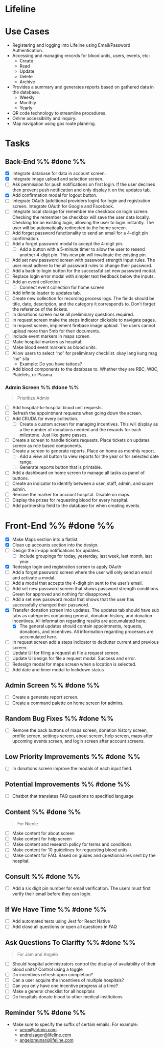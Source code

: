 # Lifeline

<!-- Description -->

# Use Cases

- Registering and logging into Lifeline using Email/Password Authentication.
- Accessing and managing records for blood units, users, events, etc:
  - Create
  - Read
  - Update
  - Delete
  - Archive
- Provides a summary and generates reports based on gathered data in the database.
  - Weekly
  - Monthly
  - Yearly
- QR code technology to streamline procedures.
- Online accessibility and inquiry.
- Map navigation using gps route planning.

# Tasks

## Back-End %% #done %%

- [x] Integrate database for data in account screen.
- [x] Integrate image upload and selection screen.
- [ ] Ask permission for push notifications on first login. If the user declines then prevent push notification and only display it on the updates tab.
- [x] Add confirmation modal for logout button.
- [ ] Integrate OAuth (additional providers login) for login and registration screen. Integrate OAuth for Google and Facebook.
- [ ] Integrate local storage for remember me checkbox on login screen. Checking the remember be checkbox will save the user data locally. Checking for an existing login, allowing the user to login instantly. The user will be automatically redirected to the home screen.
- [ ] Add forget password functionality to send an email for a 4-digit pin confirmation.
- [ ] Add a forget password modal to accept the 4-digit pin.
  - [ ] Add a button with a 5-minute timer to allow the user to resend another 4-digit pin. This new pin will invalidate the existing pin.
- [ ] Add set new password screen with password strength input rules. The user must adhere to the all password rules to change their password.
- [ ] Add a back to login button for the successful set new password modal.
- [ ] Replace login error modal with simpler text feedback below the inputs.
- [ ] Add an event collection
  - [ ] Connect event collection for home screen
- [ ] Add infinite loader to updates tab.
- [ ] Create new collection for recording process logs. The fields should be title, date, description, and the category it corresponds to. Don’t forget the reference of the tickets.
- [ ] In donations screen make all preliminary questions required.
- [ ] In request screen make the steps indicator clickable to navigate pages.
- [ ] In request screen, implement firebase image upload. The users cannot upload more than 5mb for their documents.
- [ ] Include event markers in maps screen.
- [ ] Make hospital markers as hospital.
- [ ] Make blood event markers as blood units.
- [ ] Allow users to select “no” for preliminary checklist. okay lang kung mag “no” sila
  - Example: Do you have tattoos?
- [ ] Add blood components to the database to. Whether they are RBC, WBC, Platelets, or Plasma.

### Admin Screen %% #done %%

> Prioritize Admin

- [ ] Add hospital-to-hospital blood unit requests.
- [ ] Refresh the appointment requests when going down the screen.
- [ ] Add CRUDA for every collection.
  - [ ] Create a custom screen for managing incentives. This will display as a the number of donations needed and the rewards for each milestone. Just like game passes.
- [ ] Create a screen to handle tickets requests. Place tickets on updates screen as role based components.
- [ ] Create a screen to generate reports. Place on home as monthly report.
  - [ ] Add a view all button to view reports for the year or for selected date range.
  - [ ] Generate reports button that is printable.
- [ ] Add a dashboard on home screen to manage all tasks as panel of buttons.
- [ ] Create an indicator to identify between a user, staff, admin, and super admin.
- [ ] Remove the marker for account hospital. Disable on maps.
- [ ] Display the prizes for requesting blood for every hospital.
- [ ] Add partnership field to the database for when creating events.

# Front-End %% #done %%

- [x] Make Maps section into a flatlist.
- [x] Clean up accounts section into the design.
- [ ] Design the in-app notifications for updates.
  - [ ] Include groupings for today, yesterday, last week, last month, last year.
- [x] Redesign login and registration screen to apply OAuth
- [ ] Add a forget password screen where the user will only send an email and activate a modal.
- [ ] Add a modal that accepts the 4-digit pin sent to the user’s email.
- [ ] Add set new password screen that shows password strength conditions. Green for approved and nothing for disapproved.
- [ ] Add a set new password modal that shows that the user has successfully changed their password.
- [x] Transfer donation screen into updates. The updates tab should have sub tabs as categories containing general, donation history, and donation incentives. All information regarding results are accumulated here.
  - [x] The general updates should contain appointments, requests, donations, and incentives. All information regarding processes are accumulated here.
- [ ] In request screen add a steps indicator to declutter current and previous screen.
- [ ] Update UI for filing a request at file a request screen.
- [ ] Update UI design for file a request modal. Success and error.
- [ ] Redesign modal for maps screen when a location is selected.
- [ ] Add date and timer modal to lockdown status

## Admin Screen %% #done %%

- [ ] Create a generate report screen.
- [ ] Create a command palette on home screen for admins.

## Random Bug Fixes %% #done %%

- [ ] Remove the back buttons of maps screen, donation history screen, profile screen, settings screen, about screen, help screen, maps after upcoming events screen, and login screen after account screens.

## Low Priority Improvements %% #done %%

- [ ] In donations screen improve the modals of each input field.

## Potential Improvements %% #done %%

- [ ] Chatbot that translates FAQ questions to specified language

## Content %% #done %%

> For Nicole

- [ ] Make content for about screen
- [ ] Make content for help screen
- [ ] Make content and research policy for terms and conditions
- [ ] Make content for 10 guidelines for requesting blood units
- [ ] Make content for FAQ. Based on guides and questionnaires sent by the hospital.

## Consult %% #done %%

- [ ] Add a six digit pin number for email verification. The users must first verify their email before they can login.

## If We Have Time %% #done %%

- [ ] Add automated tests using Jest for React Native
- [ ] Add close all questions or open all questions in FAQ

## Ask Questions To Clarifty %% #done %%

> For Jam and Angelo

- [ ] Should hospital administrators control the display of availability of their blood units? Control using a toggle
- [ ] Do incentives refresh upon completion?
- [ ] Can a user acquire the incentives of multiple hospitals?
- [ ] Can you only have one incentive progress at a time?
- [ ] Make a general checklist for all hospitals
- [ ] Do hospitals donate blood to other medical institutions

## Reminder %% #done %%

- Make sure to specify the suffix of certain emails. For example:
  - uerm@admin.com
  - andreisager@lifeline.com
  - angelomunar@lifeline.com
